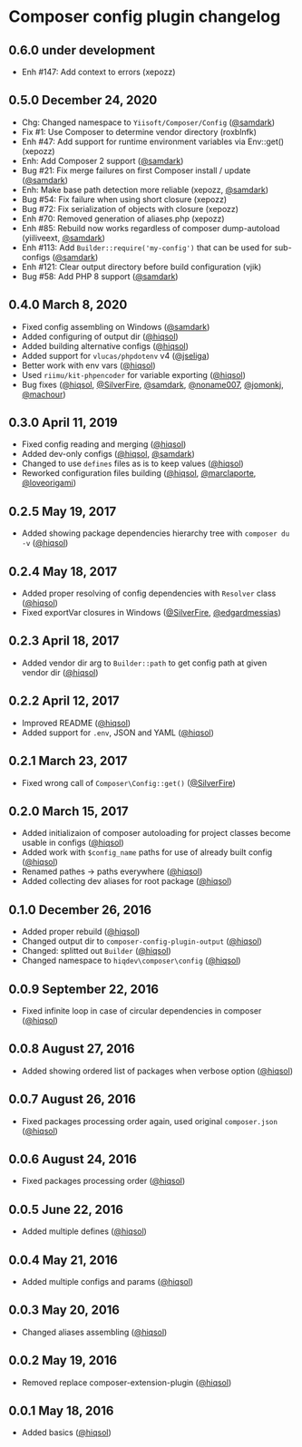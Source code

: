 # Composer config plugin changelog

## 0.6.0 under development

- Enh #147: Add context to errors (xepozz)

## 0.5.0 December 24, 2020

- Chg: Changed namespace to `Yiisoft/Composer/Config` ([@samdark])
- Fix #1: Use Composer to determine vendor directory (roxblnfk)
- Enh #47: Add support for runtime environment variables via Env::get() (xepozz)
- Enh: Add Composer 2 support ([@samdark])
- Bug #21: Fix merge failures on first Composer install / update ([@samdark])
- Enh: Make base path detection more reliable (xepozz, [@samdark])
- Bug #54: Fix failure when using short closure (xepozz)
- Bug #72: Fix serialization of objects with closure (xepozz)
- Enh #70: Removed generation of aliases.php (xepozz)
- Enh #85: Rebuild now works regardless of composer dump-autoload (yiiliveext, [@samdark])
- Enh #113: Add `Builder::require('my-config')` that can be used for sub-configs ([@samdark])
- Enh #121: Clear output directory before build configuration (vjik)
- Bug #58: Add PHP 8 support ([@samdark])

## 0.4.0 March 8, 2020

- Fixed config assembling on Windows ([@samdark])
- Added configuring of output dir ([@hiqsol])
- Added building alternative configs ([@hiqsol])
- Added support for `vlucas/phpdotenv` v4 ([@jseliga])
- Better work with env vars ([@hiqsol])
- Used `riimu/kit-phpencoder` for variable exporting ([@hiqsol])
- Bug fixes ([@hiqsol], [@SilverFire], [@samdark], [@noname007], [@jomonkj], [@machour])

## 0.3.0 April 11, 2019

- Fixed config reading and merging ([@hiqsol])
- Added dev-only configs ([@hiqsol], [@samdark])
- Changed to use `defines` files as is to keep values ([@hiqsol])
- Reworked configuration files building ([@hiqsol], [@marclaporte], [@loveorigami])

## 0.2.5 May 19, 2017

- Added showing package dependencies hierarchy tree with `composer du -v` ([@hiqsol])

## 0.2.4 May 18, 2017

- Added proper resolving of config dependencies with `Resolver` class ([@hiqsol])
- Fixed exportVar closures in Windows ([@SilverFire], [@edgardmessias])

## 0.2.3 April 18, 2017

- Added vendor dir arg to `Builder::path` to get config path at given vendor dir ([@hiqsol])

## 0.2.2 April 12, 2017

- Improved README ([@hiqsol])
- Added support for `.env`, JSON and YAML ([@hiqsol])

## 0.2.1 March 23, 2017

- Fixed wrong call of `Composer\Config::get()` ([@SilverFire])

## 0.2.0 March 15, 2017

- Added initializaion of composer autoloading for project classes become usable in configs ([@hiqsol])
- Added work with `$config_name` paths for use of already built config ([@hiqsol])
- Renamed pathes -> paths everywhere ([@hiqsol])
- Added collecting dev aliases for root package ([@hiqsol])

## 0.1.0 December 26, 2016

- Added proper rebuild ([@hiqsol])
- Changed output dir to `composer-config-plugin-output` ([@hiqsol])
- Changed: splitted out `Builder` ([@hiqsol])
- Changed namespace to `hiqdev\composer\config` ([@hiqsol])

## 0.0.9 September 22, 2016

- Fixed infinite loop in case of circular dependencies in composer ([@hiqsol])

## 0.0.8 August 27, 2016

- Added showing ordered list of packages when verbose option ([@hiqsol])

## 0.0.7 August 26, 2016

- Fixed packages processing order again, used original `composer.json` ([@hiqsol])

## 0.0.6 August 24, 2016

- Fixed packages processing order ([@hiqsol])

## 0.0.5 June 22, 2016

- Added multiple defines ([@hiqsol])

## 0.0.4 May 21, 2016

- Added multiple configs and params ([@hiqsol])

## 0.0.3 May 20, 2016

- Changed aliases assembling ([@hiqsol])

## 0.0.2 May 19, 2016

- Removed replace composer-extension-plugin ([@hiqsol])

## 0.0.1 May 18, 2016

- Added basics ([@hiqsol])

[@SilverFire]: https://github.com/SilverFire
[d.naumenko.a@gmail.com]: https://github.com/SilverFire
[@tafid]: https://github.com/tafid
[andreyklochok@gmail.com]: https://github.com/tafid
[@BladeRoot]: https://github.com/BladeRoot
[bladeroot@gmail.com]: https://github.com/BladeRoot
[@hiqsol]: https://github.com/hiqsol
[sol@hiqdev.com]: https://github.com/hiqsol
[@edgardmessias]: https://github.com/edgardmessias
[edgardmessias@gmail.com]: https://github.com/edgardmessias
[@samdark]: https://github.com/samdark
[sam@rmcreative.ru]: https://github.com/samdark
[@loveorigami]: https://github.com/loveorigami
[loveorigami@mail.ru]: https://github.com/loveorigami
[@marclaporte]: https://github.com/marclaporte
[marc@laporte.name]: https://github.com/marclaporte
[@jseliga]: https://github.com/jseliga
[seliga.honza@gmail.com]: https://github.com/jseliga
[@machour]: https://github.com/machour
[machour@gmail.com]: https://github.com/machour
[@jomonkj]: https://github.com/jomonkj
[jomon.entero@gmail.com]: https://github.com/jomonkj
[@noname007]: https://github.com/noname007
[soul11201@gmail.com]: https://github.com/noname007
